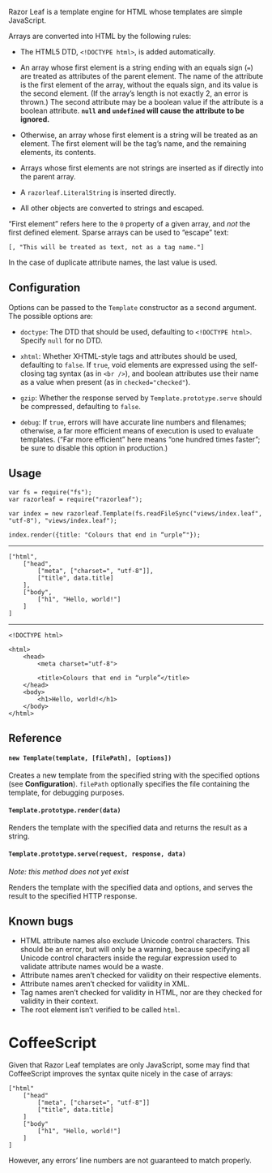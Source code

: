 Razor Leaf is a template engine for HTML whose templates are simple JavaScript.

Arrays are converted into HTML by the following rules:

 - The HTML5 DTD, `<!DOCTYPE html>`, is added automatically.

 - An array whose first element is a string ending with an equals sign (`=`)
   are treated as attributes of the parent element. The name of the attribute
   is the first element of the array, without the equals sign, and its value
   is the second element. (If the array’s length is not exactly 2, an error
   is thrown.) The second attribute may be a boolean value if the attribute
   is a boolean attribute. **`null` and `undefined` will cause the attribute
   to be ignored.**

 - Otherwise, an array whose first element is a string will be treated as an
   element. The first element will be the tag’s name, and the remaining
   elements, its contents.

 - Arrays whose first elements are not strings are inserted as if directly
   into the parent array.

 - A `razorleaf.LiteralString` is inserted directly.

 - All other objects are converted to strings and escaped.

“First element” refers here to the `0` property of a given array,
and *not* the first defined element. Sparse arrays can be used to “escape”
text:

    [, "This will be treated as text, not as a tag name."]

In the case of duplicate attribute names, the last value is used.

## Configuration

Options can be passed to the `Template` constructor as a second argument.
The possible options are:

 - `doctype`: The DTD that should be used, defaulting to `<!DOCTYPE html>`.
   Specify `null` for no DTD.

 - `xhtml`: Whether XHTML-style tags and attributes should be used,
   defaulting to `false`. If `true`, void elements are expressed
   using the self-closing tag syntax (as in `<br />`), and boolean
   attributes use their name as a value when present (as in `checked="checked"`).

 - `gzip`: Whether the response served by `Template.prototype.serve` should be
   compressed, defaulting to `false`.

 - `debug`: If `true`, errors will have accurate line numbers and filenames;
   otherwise, a far more efficient means of execution is used to evaluate
   templates. (“Far more efficient” here means “one hundred times faster”;
   be sure to disable this option in production.)

## Usage

    var fs = require("fs");
    var razorleaf = require("razorleaf");

    var index = new razorleaf.Template(fs.readFileSync("views/index.leaf", "utf-8"), "views/index.leaf");

    index.render({title: "Colours that end in “urple”"});

---

    ["html",
        ["head",
            ["meta", ["charset=", "utf-8"]],
            ["title", data.title]
        ],
        ["body",
            ["h1", "Hello, world!"]
        ]
    ]

---

    <!DOCTYPE html>

    <html>
        <head>
            <meta charset="utf-8">

            <title>Colours that end in “urple”</title>
        </head>
        <body>
            <h1>Hello, world!</h1>
        </body>
    </html>

## Reference

#### `new Template(template, [filePath], [options])`

Creates a new template from the specified string with the specified options
(see **Configuration**). `filePath` optionally specifies the file containing
the template, for debugging purposes.

#### `Template.prototype.render(data)`

Renders the template with the specified data and returns the result as a string.

#### `Template.prototype.serve(request, response, data)`

*Note: this method does not yet exist*

Renders the template with the specified data and options, and serves the result
to the specified HTTP response.

## Known bugs

 - HTML attribute names also exclude Unicode control characters.
   This should be an error, but will only be a warning, because specifying
   all Unicode control characters inside the regular expression used
   to validate attribute names would be a waste.
 - Attribute names aren’t checked for validity on their respective elements.
 - Attribute names aren’t checked for validity in XML.
 - Tag names aren’t checked for validity in HTML, nor are they checked
   for validity in their context.
 - The root element isn’t verified to be called `html`.

# CoffeeScript

Given that Razor Leaf templates are only JavaScript, some may find that
CoffeeScript improves the syntax quite nicely in the case of arrays:

    ["html"
        ["head"
            ["meta", ["charset=", "utf-8"]]
            ["title", data.title]
        ]
        ["body"
            ["h1", "Hello, world!"]
        ]
    ]

However, any errors’ line numbers are not guaranteed to match properly.
